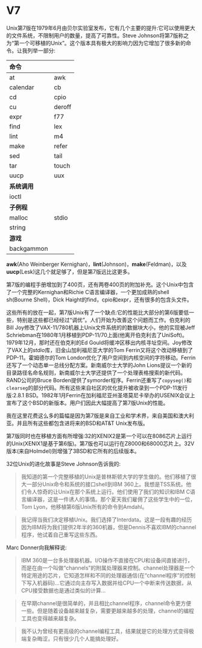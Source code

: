 # V7

Unix第7版在1979年6月由贝尔实验室发布，它有几个主要的提升:它可以使用更大的文件系统，不限制用户的数量，提高了可靠性。Steve Johnson将第7版称之为“第一个可移植的Unix”。这个版本具有极大的影响力因为它增加了很多新的命令。让我列举一部分:

|**命令**||
|:--|:--|
|at|awk|
|calendar|cb|
|cd|cpio|
|cu|deroff|
|expr|f77|
|find|lex|
|lint|m4|
|make|refer|
|sed|tail|
|tar|touch|
|uucp|uux|
|**系统调用**||
|ioctl||
|**子例程**||
|malloc|stdio|
|string||
|**游戏**||
|backgammon||

**awk**(Aho Weinberger Kernighan)，**lint**(Johnson)，**make**(Feldman)，以及**uucp**(Lesk)这几个就足够了，但是第7版远比这更多。

第7版的编程手册增加到了400页，还有两卷400页的附加补充。这个Unix中包含了一个完整的Kernighan和Richie C语言编译器，一个更加成熟的shell sh(Bourne Shell)，Dick Haight的find，cpio和expr，还有很多的包含头文件。

这些所有的放在一起，第7版Unix有了一个缺点:它的性能比大部分的第6版要低一些，特别是这些都已经经过“调优”。人们开始为改善这个问题而工作。伯克利的Bill Joy修改了VAX-11/780机器上Unix文件系统的的数据块大小，他的实现被Jeff Schriebman在1980年1月移植到PDP-11/70上面(他离开伯克利去了UniSoft)。1979年12月，那时还在伯克利的Ed Gould将缓冲区移出内核寻址空间。Joy修改了VAX上的*stdio*库，旧金山加利福尼亚大学的Tom Ferrin又将这个改动移植到了PDP-11。霍姆德尔的Tom London优化了用户空间到内核空间的字符移动。Ferrin还写了一个动态单一总线分配方案。新南威尔士大学的John Lions提议一个新的目录路径名命名规则，新南威尔士大学还提供了一个处理表格搜索的新代码。RAND公司的Bruce Borden提供了symorder程序。Ferrin还重写了`copyseg()`和`clearseg`的部分代码。所有这些来自社区的优化提升被收录到一个PDP-11发行版:2.8.1 BSD。1982年1月Ferrin在加利福尼亚州圣塔莫尼卡举办的USENIX会议上宣布了这个BSD的新版本。用户们因此大幅提高了第7版Unix的性能。

我在这里花费这么多的篇幅是因为第7版是来自工业和学术界，来自美国和澳大利亚。并且所有这些都包含进将来的BSD和AT&T Unix发布版。

第7版同时也在移植方面有所增强:32的XENIX2是第一个可以在8086芯片上运行的Unix(XENIX1是基于第6版)。第7版也可以运行在Z8000和68000芯片上。32V版本(来自Holmdel)则增强了3BSD和它所有的后续版本。

32位Unix的进化故事是Steve Johnson告诉我的:

> 我知道的第一个完整移植的Unix是普林斯顿大学的学生做的。他们移植了很大一部分Unix命令和系统的接口shell到IBM 360上。我想是TSS系统。他们令人惊奇的让Unix在那个系统上运行。他们使用了我们的知识和IBM C语言编译器，这是一件诱人的事情。那个夏天我们雇佣了这些学生中的一位，Tom Lyon，他移植第6版Unix所有的命令到Amdahl。

> 我记得当我们决定移植Unix。我们选择了Interdata。这是一段有趣的经历因为IBM将为我们提供2年半的360机器，但是Dennis不喜欢IBM的channel程序，他试着自己重写这些东西。

Marc Donner向我解释说:

> IBM 360是一台多处理器机器。I/O操作不直接在CPU和设备间直接进行，而是在由一个叫做“channels”的附属处理器来控制。channel处理器是一个特定用途的芯片，它知道怎样和不同的处理器通信(在“channel程序”的控制下写入机器码)...它通过向主存写入数据并给CPU一个中断来传送数据，从CPU接受数据也是通过类似的计算...

> 在早期channel是很简单的，并且相比channel程序，channel命令更方便一些。但是随着设备越来越复杂，需要更越来越多的处理，channel的编程工具也变得越来越复杂。

> 我不认为曾经有更高级的channel编程工具，结果就是它的处理方式变得极端复杂晦涩，只有很少几个人能搞处理好。


